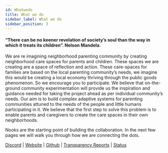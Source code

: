 ```yaml
---
id: Whatwedo
title: What we do
sidebar_label: What we do
sidebar_position: 3
---
```



#### “There can be no keener revelation of society’s soul than the way in which it treats its children”.  Nelson Mandela.


We are re imagining neighborhood parenting community by creating neighborhood care spaces for parents and children. These spaces we are creating are a space of reflection and action. These care-spaces for families are based on the local parenting community’s needs, we imagine this would be creating a local economy thriving through the public goods phenomenon. 
So we encourage you to participate. We believe that on-the-ground community experimentation will provide us the inspiration and guidance needed for taking the project ahead as per individual community’s needs. 
Our aim is to build complex adaptive systems for parenting communities attuned to the needs of the people and little humans participating in it. We believe that the first step to solve this problem is to enable parents and caregivers to create the care spaces in their own neighborhoods.

Nooks are the starting point of building the collaboration. In the next few pages we will walk you through how we are connecting the dots.



<p><a href="https://discord.gg/7hvTycdNcK" target="_blank" rel="noopener noreferrer">Discord</a> | <a href="https://writings.flashbots.net" target="_blank" rel="noopener noreferrer">Website</a> | <a href="https://github.com/flashbots/pm" target="_blank" rel="noopener noreferrer">Github</a> | <a href="https://writings.flashbots.net/writings/tags/transparency-report" target="_blank" rel="noopener noreferrer">Transparency Reports</a> | <a href="https://status.flashbots.net" target="_blank" rel="noopener noreferrer">Status</a></p>
